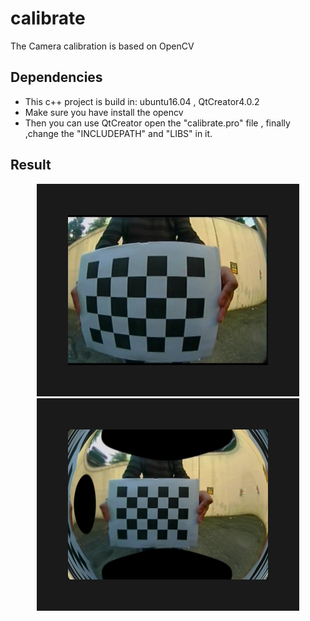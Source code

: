# calibrate
The Camera calibration is based on OpenCV 

## Dependencies
- This c++ project is build in: ubuntu16.04 , QtCreator4.0.2 
- Make sure you have install the opencv
- Then you can use QtCreator open the "calibrate.pro" file , finally ,change the "INCLUDEPATH" and  "LIBS" in it.

## Result
<p align="center">
<img src="https://github.com/suljaxm/calibrate/blob/master/Original.png" alt="Original" width="320" height="240" border="50"/>
<img src="https://github.com/suljaxm/calibrate/blob/master/Undistorted.png" alt="Undistorted" width="320" height="240" border="50"/>
</p>


